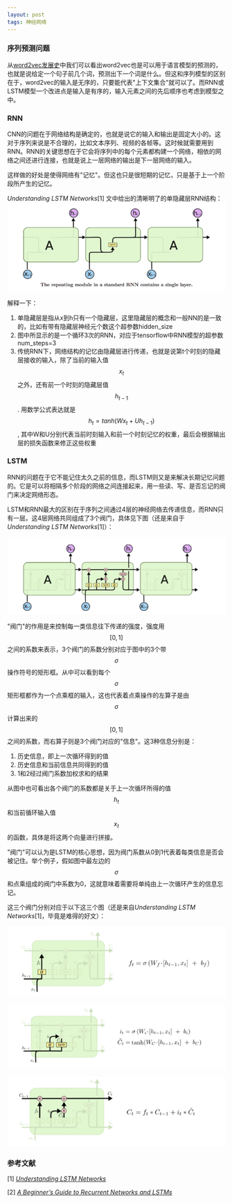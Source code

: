 ```yaml
---
layout: post
tags: 神经网络
---
```


### 序列预测问题
从[word2vec发展史](https://nomadcube.github.io/2017/02/15/word2vec%E5%8F%91%E5%B1%95%E5%8F%B2/)中我们可以看出word2vec也是可以用于语言模型的预测的，也就是说给定一个句子前几个词，预测出下一个词是什么。但这和序列模型的区别在于，word2vec的输入是无序的，只要能代表"上下文集合"就可以了。而RNN或LSTM模型一个改进点是输入是有序的，输入元素之间的先后顺序也考虑到模型之中。

### RNN
CNN的问题在于网络结构是确定的，也就是说它的输入和输出是固定大小的。这对于序列来说是不合理的，比如文本序列、视频的各帧等。这时候就需要用到RNN。RNN的关键思想在于它会将序列中的每个元素都构建一个网络，相依的网络之间还进行连接，也就是说上一层网络的输出是下一层网络的输入。

这样做的好处是使得网络有"记忆"。但这也只是很短期的记忆，只是基于上一个阶段所产生的记忆。

*Understanding LSTM Networks*[1] 文中给出的清晰明了的单隐藏层RNN结构：
![single-rnn](/public/single-rnn.png)

解释一下：

1. 单隐藏层是指从x到h只有一个隐藏层，这里隐藏层的概念和一般NN的是一致的，比如有带有隐藏层神经元个数这个超参数hidden_size
2. 图中所显示的是一个循环3次的RNN，对应于tensorflow中RNN模型的超参数num_steps=3
3. 传统RNN下，网络结构的记忆由隐藏层进行传递，也就是说第t个时刻的隐藏层接收的输入，除了当前的输入值$$x_t$$之外，还有前一个时刻的隐藏层值$$h_{t-1}$$. 用数学公式表达就是$$h_t = tanh(Wx_t + Uh_{t-1})$$, 其中W和U分别代表当前时刻输入和前一个时刻记忆的权重，最后会根据输出层的损失函数来修正这些权重

### LSTM
RNN的问题在于它不能记住太久之前的信息，而LSTM则又是来解决长期记忆问题的。它是可以将相隔多个阶段的网络之间连接起来，用一些读、写、是否忘记的阀门来决定网络形态。

LSTM和RNN最大的区别在于序列之间通过4层的神经网络去传递信息，而RNN只有一层。这4层网络共同组成了3个阀门，具体见下图（还是来自于*Understanding LSTM Networks*[1]）：

![lstm](/public/lstm.png)

"阀门"的作用是来控制每一类信息往下传递的强度，强度用$$[0,1]$$之间的系数来表示，3个阀门的系数分别对应于图中的3个带$$\sigma$$操作符号的矩形框。从中可以看到每个$$\sigma$$矩形框都作为一个点乘框的输入，这也代表着点乘操作的左算子是由$$\sigma$$计算出来的$$[0,1]$$之间的系数，而右算子则是3个阀门对应的"信息"。这3种信息分别是：

1. 历史信息，即上一次循环得到的值
2. 历史信息和当前信息共同得到的值
3. 1和2经过阀门系数加权求和的结果

从图中也可看出各个阀门的系数都是关于上一次循环所得的值$$h_t$$和当前循环输入值$$x_t$$的函数，具体是将这两个向量进行拼接。

"阀门"可以认为是LSTM的核心思想，因为阀门系数从0到1代表着每类信息是否会被记住。举个例子，假如图中最左边的$$\sigma$$和点乘组成的阀门中系数为0，这就意味着需要将单纯由上一次循环产生的信息忘记。

这三个阀门分别对应于以下这三个图（还是来自*Understanding LSTM Networks*[1]，毕竟是难得的好文）：

![lstm1](/public/lstm1.png)

![lstm2](/public/lstm2.png)

![lstm3](/public/lstm3.png)

### 参考文献
[1] [*Understanding LSTM Networks*](http://colah.github.io/posts/2015-08-Understanding-LSTMs/)

[2] [*A Beginner’s Guide to Recurrent Networks and LSTMs*](https://deeplearning4j.org/lstm)
